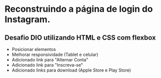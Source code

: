 # Reconstruindo a página de login do Instagram.



## Desafio DIO utilizando HTML e CSS com flexbox

 - Posicionar elementos
 - Melhorar responsividade (Tablet e celular)
 - Adicionado link para "Alternar Conta"
 - Adicionado link para "Inscreva-se"
 - Adicionado links para download (Apple Store e Play Store)

    
